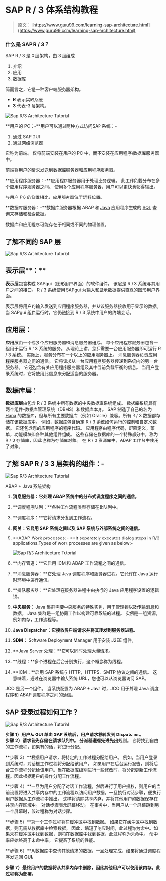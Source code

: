 # SAP R / 3 体系结构教程

> 原文： [https://www.guru99.com/learning-sap-architecture.html](https://www.guru99.com/learning-sap-architecture.html)

### 什么是 SAP R / 3？

SAP R / 3 是 3 层架构，由 3 层组成

1.  介绍
2.  应用
3.  数据库

简而言之，它是一种客户端服务器架构。

*   **R** 表示实时系统
*   **3** 代表-3 层架构。

![Sap R/3 Architecture Tutorial](img/38dc630b7affc82b5179f56465ef29e6.png "Learning Sap Architecture")

**用户的 PC：-**用户可以通过两种方式访问​​SAP 系统：-

1.  通过 SAP GUI
2.  通过网络浏览器

它称为前端。 仅将前端安装在用户的 PC 中，而不安装在应用程序/数据库服务器中。

前端将用户的请求发送到数据库服务器和应用程序服务器。

**应用程序服务器：-**应用程序服务器用于处理业务逻辑。 此工作负载分布在多个应用程序服务器之间。 使用多个应用程序服务器，用户可以更快地获得输出。

与用户 PC 的位置相比，应用服务器位于远程位置。

**数据库服务器：-**数据库服务器根据 ABAP 和 [Java](/java-tutorial.html) 应用程序生成的 [SQL](/sql.html) 查询来存储和检索数据。

数据库和应用程序可能存在于相同或不同的物理位置。

## 了解不同的 SAP 层

![Sap R/3 Architecture Tutorial](img/3daff21800884a40bf72eb6dff1ce082.png "Learning Sap Architecture")

## 表示层**：**

**表示层**包含构成 SAPgui（图形用户界面）的软件组件。 该层是 R / 3 系统与其用户之间的接口。 R / 3 系统使用 SAPgui 为输入和显示数据提供直观的图形用户界面。

表示层将用户的输入发送到应用程序服务器，并从该服务器接收用于显示的数据。 当 SAPgui 组件运行时，它仍链接到 R / 3 系统中用户的终端会话。

## 应用层：

**应用层**由一个或多个应用服务器和消息服务器组成。 每个应用程序服务器包含一组用于运行 R / 3 系统的服务。 从理论上讲，您只需要一台应用服务器即可运行 R / 3 系统。 实际上，服务分布在一个以上的应用服务器上。 消息服务器负责应用程序服务器之间的通信。 它将请求从一台应用程序服务器传递到系统内的另一台服务器。 它还包含有关应用程序服务器组及其中当前负载平衡的信息。 当用户登录系统时，它将使用此信息来分配适当的服务器。

## 数据库层：

**数据库层**由包含 R / 3 系统中所有数据的中央数据库系统组成。 数据库系统具有两个组件-数据库管理系统（DBMS）和数据库本身。 SAP 制造了自己的名为 [Hana](/sap-hana-tutorial.html) 的数据库，但与所有主要数据库（例如 Oracle）兼容。所有 R / 3 数据都存储在该数据库中。 例如，数据库包含确定 R / 3 系统如何运行的控制和自定义数据。 它还包含您的应用程序的程序代码。 应用程序由程序代码，屏幕定义，菜单，功能模块和各种其他组件组成。 这些存储在数据库的一个特殊部分中，称为 R / 3 存储库，因此也称为存储库对象。 在 R / 3 资源库中，ABAP 工作台中使用了对象。

## 了解 SAP R / 3 3 层架构的组件：-

![Sap R/3 Architecture Tutorial](img/fed616a8069232f827b0c3c1147bad85.png "Learning Sap Architecture")

ABAP + Java 系统架构

1.  **消息服务器：**它处理 ABAP 系统**中的分布式调度程序之间的通信。**
2.  **调度程序队列：**各种工作流程类型存储在此队列中。
3.  **调度程序：**它将请求分发到工作流程。
4.  **网关：**它启用 SAP 系统之间以及 SAP 系统与外部系统**之间的通信。**
5.  **ABAP-Work processes: - **It separately executes dialog steps in R/3 applications.Types of work processes are given as below:-

    ![Sap R/3 Architecture Tutorial](img/e7f91fa19063676db1dab11f54ac71ad.png "Learning Sap Architecture")

6.  **内存管道：**它启用 ICM 和 ABAP 工作流程之间的通信。
7.  **消息服务器：**它处理 Java 调度程序和服务器进程。它允许在 Java 运行时环境中进行通信。
8.  **排队服务器：**它处理在服务器进程中由执行的 Java 应用程序设置的逻辑锁。
9.  **中央服务：** Java 集群需要中央服务的特殊实例，用于管理锁以及传输消息和数据。 Java 集群是一组协同工作以构建可靠系统的过程。 实例是一组资源，例如内存，工作流程等。
10.  **Java Dispatcher：**它接收客户端请求并将其转发到服务器进程**。**
11.  **SDM：** Software Deployment Manager 用于安装 J2EE 组件。
12.  **Java Server 处理：**它可以同时处理大量请求。
13.  **线程：**多个进程在后台分别执行，这个概念称为线程。
14.  **ICM：**启用 SAP 系统与 HTTP，HTTPS，SMTP 协议之间的通信。 这意味着，通过在浏览器中输入系统 URL，您也可以从浏览器访问 SAP。

JCO 是另一个组件。 当系统配置为 ABAP + Java 时，JCO 用于处理 Java 调度程序和 ABAP 调度程序之间的通信。

## SAP 登录过程如何工作？

![Sap R/3 Architecture Tutorial](img/1c3e2fb92bf215cbeda986c3c1783495.png "Learning Sap Architecture")

**步骤 1）**用户从 GUI 单击 SAP 系统后，用户请求将转发到 **Dispatcher。**
**步骤 2）**请求首先存储在**请求队列中。** 分派器遵循**先进先出**规则。 它将找到自由的工作流程，如果有的话，将进行分配。

**步骤 3）**根据用户请求，将特定的工作过程分配给用户。 例如，当用户登录到系统时，对话框工作过程将分配给该用户。 如果用户在后台运行报告，则将后台工作流程分配给该用户。当在数据库级别进行一些修改时，将分配更新工作流程。因此根据用户的操作分配工作流程。

**步骤 4）**一旦为用户分配了对话工作流程，然后进行了用户授权，则用户的当前设置将进入共享内存中的工作流程以访问用户数据。一旦执行对话步骤，便执行 用户数据从工作流程中推出。 这样将清除共享内存，并将其他用户的数据保存在共享内存区域中。 对话步骤表示屏幕移动。 在事务中，当用户从一个屏幕跳到另一个屏幕时，该过程称为对话步骤。

**步骤 5）**第一个工作过程将在缓冲区中找到数据。 如果它在缓冲区中找到数据，则无需从数据库中检索数据。 因此，缩短了响应时间，此过程称为命中。如果未在缓冲区中找到数据，则将在数据库中找到数据，此过程称为未命中。 命中率应始终高于未命中率。 它提高了系统的性能。

**步骤 6）**从数据库中查询其他请求的数据，一旦处理完成，结果将通过调度程序发送回 **GUI。**

**步骤 7）**最终用户的数据将从共享内存中删除，因此其他用户可以使用该内存。此过程称为**部署。**